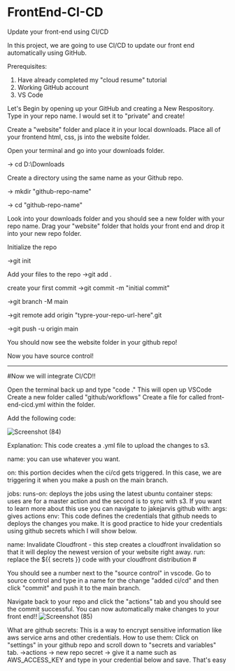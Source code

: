# FrontEnd-CI-CD
Update your front-end using CI/CD

In this project, we are going to use CI/CD to update our front end automatically using GitHub.

Prerequisites:
1. Have already completed my "cloud resume" tutorial
2. Working GitHub account
3. VS Code


Let's Begin by opening up your GitHub and creating a New Respository. Type in your repo name. I would set it to "private" and create!

Create a "website" folder and place it in your local downloads. Place all of your frontend html, css, js into the website folder.

Open your terminal and go into your downloads folder. 

-> cd D:\Downloads

Create a directory using the same name as your Github repo. 

-> mkdir "github-repo-name"

-> cd "github-repo-name"

Look into your downloads folder and you should see a new folder with your repo name. Drag your "website" folder that holds your front end and drop it into your new repo folder.

Initialize the repo

->git init

Add your files to the repo
->git add .

create your first commit
->git commit -m "initial commit"

->git branch -M main

->git remote add origin "typre-your-repo-url-here".git

->git push -u origin main

You should now see the website folder in your github repo!

Now you have source control!

---
#Now we will integrate CI/CD!!

Open the terminal back up and type "code ."
This will open up VSCode
Create a new folder called "github/workflows"
Create a file for called front-end-cicd.yml within the folder.

Add the following code:

![Screenshot (84)](https://github.com/user-attachments/assets/6fb52d19-9775-4531-b3f2-671222de517a)

Explanation: This code creates a .yml file to upload the changes to s3.

name: you can use whatever you want.

on: this portion decides when the ci/cd gets triggered. In this case, we are triggering it when you make a push on the main branch.

jobs: 
   runs-on: deploys the jobs using the latest ubuntu container
   steps: uses are for a master action and the second is to sync with s3. If you want to learn more about this use you can navigate to jakejarvis github 
   with: 
   args: gives actions
   env:
   This code defines the credentials that github needs to deploys the changes you make. It is good practice to hide your credentials using github secrets which I will show below.

   name: Invalidate Cloudfront - this step creates a cloudfront invalidation so that it will deploy the newest version of your website right away.
   run: replace the ${{ secrets }} code with your cloudfront distribution #

You should see a number next to the "source control" in vscode. Go to source control and type in a name for the change "added ci/cd" and then click "commit" and push it to the main branch.

Navigate back to your repo and click the "actions" tab and you should see the commit successful. You can now automatically make changes to your front end!!
![Screenshot (85)](https://github.com/user-attachments/assets/18a6d1d6-3391-4e6e-9e4b-73858c34cdaa)





What are github secrets: This is a way to encrypt sensitive information like aws service arns and other credentials.
How to use them: Click on "settings" in your github repo and scroll down to "secrets and variables" tab. ->actions -> new repo secret -> give it a name such as AWS_ACCESS_KEY and type in your credential below and save. That's easy








